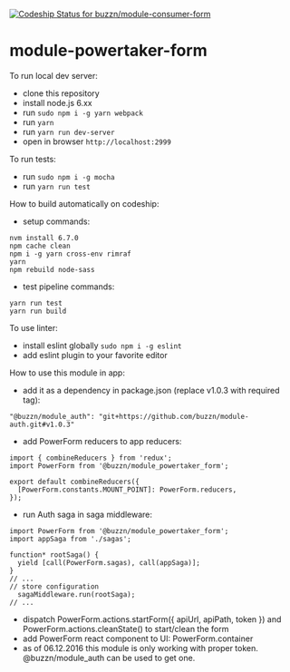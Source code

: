 [ ![Codeship Status for buzzn/module-consumer-form](https://app.codeship.com/projects/867cccd0-99df-0134-8de6-3e4c54ed65a2/status?branch=master)](https://app.codeship.com/projects/187835)
# module-powertaker-form

To run local dev server:
- clone this repository
- install node.js 6.xx
- run `sudo npm i -g yarn webpack`
- run `yarn`
- run `yarn run dev-server`
- open in browser `http://localhost:2999`

To run tests:
- run `sudo npm i -g mocha`
- run `yarn run test`

How to build automatically on codeship:
- setup commands:
```
nvm install 6.7.0
npm cache clean
npm i -g yarn cross-env rimraf
yarn
npm rebuild node-sass
```
- test pipeline commands:
```
yarn run test
yarn run build
```

To use linter:
- install eslint globally `sudo npm i -g eslint`
- add eslint plugin to your favorite editor

How to use this module in app:
- add it as a dependency in package.json (replace v1.0.3 with required tag):
```
"@buzzn/module_auth": "git+https://github.com/buzzn/module-auth.git#v1.0.3"
```
- add PowerForm reducers to app reducers:
```
import { combineReducers } from 'redux';
import PowerForm from '@buzzn/module_powertaker_form';

export default combineReducers({
  [PowerForm.constants.MOUNT_POINT]: PowerForm.reducers,
});
```
- run Auth saga in saga middleware:
```
import PowerForm from '@buzzn/module_powertaker_form';
import appSaga from './sagas';

function* rootSaga() {
  yield [call(PowerForm.sagas), call(appSaga)];
}
// ...
// store configuration
  sagaMiddleware.run(rootSaga);
// ...
```
- dispatch PowerForm.actions.startForm({ apiUrl, apiPath, token }) and PowerForm.actions.cleanState() to start/clean the form
- add PowerForm react component to UI: PowerForm.container
- as of 06.12.2016 this module is only working with proper token. @buzzn/module_auth can be used to get one.

